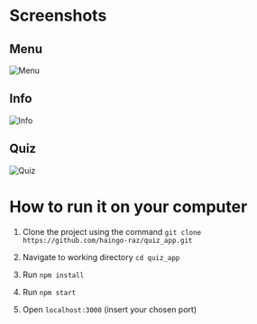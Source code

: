 # Screenshots 
## Menu
![Menu](https://raw.githubusercontent.com/haingo-raz/quiz_app/master/public/UI/menu.png)

## Info
![Info](https://raw.githubusercontent.com/haingo-raz/quiz_app/master/public/UI/info.png)

## Quiz
![Quiz](https://raw.githubusercontent.com/haingo-raz/quiz_app/master/public/UI/quiz.png)

# How to run it on your computer

1. Clone the project using the command ```git clone https://github.com/haingo-raz/quiz_app.git```

1. Navigate to working directory `cd quiz_app`

1. Run `npm install`

1. Run `npm start`

1. Open `localhost:3000` (insert your chosen port)
